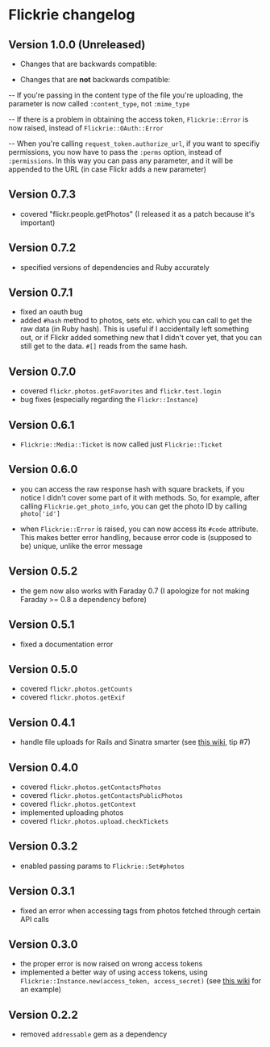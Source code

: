 # Flickrie changelog

## Version 1.0.0 (Unreleased)

- Changes that are backwards compatible:

- Changes that are **not** backwards compatible:

-- If you're passing in the content type of the file you're uploading,
   the parameter is now called `:content_type`, not `:mime_type`

-- If there is a problem in obtaining the access token, `Flickrie::Error`
   is now raised, instead of `Flickrie::OAuth::Error`

-- When you're calling `request_token.authorize_url`, if you want to
   specifiy permissions, you now have to pass the `:perms` option,
   instead of `:permissions`. In this way you can pass any parameter,
   and it will be appended to the URL (in case Flickr adds a new parameter)

## Version 0.7.3

- covered "flickr.people.getPhotos" (I released it as a patch because
  it's important)

## Version 0.7.2

- specified versions of dependencies and Ruby accurately

## Version 0.7.1

- fixed an oauth bug
- added `#hash` method to photos, sets etc. which you can call to get the
  raw data (in Ruby hash). This is useful if I accidentally left something out,
  or if Flickr added something new that I didn't cover yet, that you can
  still get to the data. `#[]` reads from the same hash.

## Version 0.7.0

- covered `flickr.photos.getFavorites` and `flickr.test.login`
- bug fixes (especially regarding the `Flickr::Instance`)

## Version 0.6.1

- `Flickrie::Media::Ticket` is now called just `Flickrie::Ticket`

## Version 0.6.0

- you can access the raw response hash with square brackets, if you notice I
  didn't cover some part of it with methods. So, for example, after calling
  `Flickrie.get_photo_info`, you can get the photo ID by calling `photo['id']`

- when `Flickrie::Error` is raised, you can now access its `#code`
  attribute. This makes better error handling, because error code
  is (supposed to be) unique, unlike the error message

## Version 0.5.2

- the gem now also works with Faraday 0.7 (I apologize for not
  making Faraday >= 0.8 a dependency before)

## Version 0.5.1

- fixed a documentation error

## Version 0.5.0

- covered `flickr.photos.getCounts`
- covered `flickr.photos.getExif`

## Version 0.4.1

- handle file uploads for Rails and Sinatra smarter (see [this wiki](https://github.com/janko-m/flickrie/wiki/Some-tips.md), tip #7)

## Version 0.4.0

- covered `flickr.photos.getContactsPhotos`
- covered `flickr.photos.getContactsPublicPhotos`
- covered `flickr.photos.getContext`
- implemented uploading photos
- covered `flickr.photos.upload.checkTickets`

## Version 0.3.2

- enabled passing params to `Flickrie::Set#photos`

## Version 0.3.1

- fixed an error when accessing tags from photos fetched through
  certain API calls

## Version 0.3.0

- the proper error is now raised on wrong access tokens
- implemented a better way of using access tokens, using `Flickrie::Instance.new(access_token, access_secret)`
  (see [this wiki](https://github.com/janko-m/flickrie/wiki/Authentication-in-web-applications) for an example)

## Version 0.2.2

- removed `addressable` gem as a dependency
